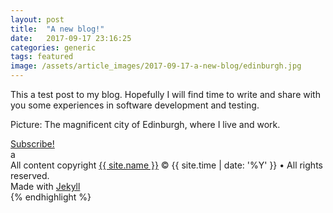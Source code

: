 ```yaml
---
layout: post
title:  "A new blog!"
date:   2017-09-17 23:16:25
categories: generic
tags: featured
image: /assets/article_images/2017-09-17-a-new-blog/edinburgh.jpg
---
```


This a test post to my blog. Hopefully I will find time to write and share with you some experiences in software development and testing. 

Picture: The magnificent city of Edinburgh, where I live and work. 


<footer class="site-footer">
 <a class="subscribe" href="{{ "/feed.xml" | prepend: site.baseurl }}"> <span class="tooltip"> <i class="fa fa-rss"></i> Subscribe!</span></a>
  <div class="inner">a
   <section class="copyright">All content copyright <a href="mailto:{{ site.email}}">{{ site.name }}</a> &copy; {{ site.time | date: '%Y' }} &bull; All rights reserved.</section>
   <section class="poweredby">Made with <a href="http://jekyllrb.com"> Jekyll</a></section>
  </div>
</footer>
{% endhighlight %}
